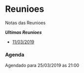 # Reunioes
Notas das Reunioes

***Ultimas Reunioes***

- [11/03/2019](reunioes/11-03-2019.md)

### Agenda
Agendado para 25/03/2019 as 21:00